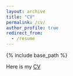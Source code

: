```yaml
---
layout: archive
title: "CV"
permalink: /cv/
author_profile: true
redirect_from:
  - /resume
---
```


{% include base_path %}

Here is my [CV](https://hongzeyu0319.github.io/files/CV_HongzeYu_June_2024.pdf)

